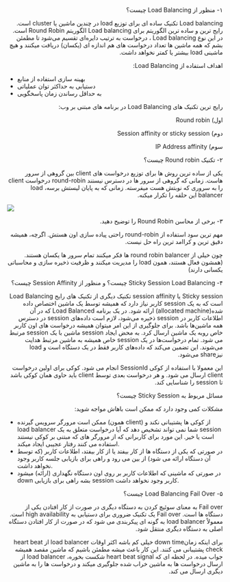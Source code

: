 <!-- Output copied to clipboard! -->

<!-----

Yay, no errors, warnings, or alerts!

Conversion time: 0.316 seconds.


Using this Markdown file:

1. Paste this output into your source file.
2. See the notes and action items below regarding this conversion run.
3. Check the rendered output (headings, lists, code blocks, tables) for proper
   formatting and use a linkchecker before you publish this page.

Conversion notes:

* Docs to Markdown version 1.0β33
* Thu Feb 03 2022 00:28:08 GMT-0800 (PST)
* Source doc: Load Balancing
----->


<p dir="rtl">
۱- منظور از Load Balancing چیست؟ </p>


<p dir="rtl">
Load balancing  تکنیک ساده ای برای توزیع load  در چندین ماشین یا cluster است. رایج ترین و ساده ترین الگوریتم برای Load balancing الگوریتم  Round Robin  است.  در این نوع Load balancing ، درخواست به ترتیب دایره‌ای تقسیم می‌شود تا مطمئن بشم که همه ماشین ها تعداد درخواست های هم اندازه ای (یکسان) دریافت میکنند و هیچ ماشینی load بیشتر یا کمتر نخواهد داشت. </p>


<p dir="rtl">
اهداف استفاده از Load Balancing:</p>




* بهینه سازی استفاده از منابع
* دستیابی به حداکثر توان عملیاتی
* به حداقل رساندن زمان پاسخگویی

<p dir="rtl">
رایج ترین تکنیک های Load Balancing در برنامه های مبتنی بر وب:</p>


<p dir="rtl">
اول) Round robin</p>


<p dir="rtl">
دوم) Session affinity or sticky session</p>


<p dir="rtl">
سوم) IP Address affinity</p>


<p dir="rtl">
۲- تکنیک Round robin چیست؟ </p>


<p dir="rtl">
یکی از ساده ترین روش ها برای توزیع درخواست های client بین گروهی از سرور هاست. زمانی که گروهی از سرور ها در دسترس نیستند round-robin درخواست client را به  سروری که نوبتش هست میفرسته. زمانی که به پایان لیستش برسه، load balancer این حلقه را تکرار میکنه. </p>


![](https://raw.githubusercontent.com/behroozmirzaie7/design-and-architecture/feature/add_load_balancing/Load%20Balancing/round-robin.png)

<p dir="rtl">
۳- برخی از محاسن Round Robin را توضیح دهید. </p>


<p dir="rtl">
مهم ترین سود استفاده از round-robin راحتی پیاده سازی اون هستش. اگرچه، همیشه دقیق ترین و کراامد ترین راه حل نیست. </p>


<p dir="rtl">
چون خیلی از round robin balancer ها فکر میکنند تمام سرور ها یکسان هستند.(همشون فعال هستند، همون load را مدیریت میکنند و ظرفیت ذخیره سازی و محاسباتی یکسانی دارند) </p>


<p dir="rtl">
۴- Sticky Session Load Balancing چیست؟ و  منظور از Session Affinity چیست؟</p>


<p dir="rtl">
Sticky session یا session affinity تکنیک دیگری از تکنیک های رایج Load Balancing است که به یک session کاربر نیاز دارد که همیشه توسط یک ماشین اختصاص داده شده(allocated machine)  ارائه شود. در یک برنامه Load Balanced  که در آن اطلاعات کاربر در session  ذخیره می‌شود، لازم است داده‌های session در دسترس همه ماشین‌ها باشد. برای جلوگیری از این امر میتوان همیشه درخواست های اون کاربر خاص روبه یک ماشین ارسال کرد. به محض ایجاد session  ماشین با یک session مرتبط می شود. تمام درخواست‌ها در یک session  خاص همیشه به ماشین مرتبط هدایت می‌شوند. این تضمین می‌کند که داده‌های کاربر فقط در یک دستگاه است و load  نیزshare می‌شود.</p>


<p dir="rtl">
این معمولا با استفاده از کوکی SessionId انجام می شود. کوکی برای اولین درخواست client ارسال می شود. و هر درخواست بعدی توسط client باید حاوی همان کوکی باشد تا session را شناسایی کند.</p>


<p dir="rtl">
مسائل مربوط به Sticky Session چیست؟</p>


<p dir="rtl">
مشکلات کمی وجود دارد که ممکن است باهاش مواجه شوید:</p>




* ممکن است مرورگر سرویس گیرنده (همون client) از کوکی ها پشتیبانی نکند و load balancer  شما نمی تواند تشخیص دهد که آیا درخواست متعلق به یک session است یا خیر. این مورد برای کاربرانی که از مرورگر های که مبتنی بر کوکی نیستند استفاده می کنند رفتار عجیبی ایجاد میکند.
* در صورتی که یکی از دستگاه ها از کار بیفتد یا از کار بیفتد، اطلاعات کاربر (که توسط آن دستگاه ارائه می شود) از بین می رود و راهی برای بازیابی جلسه کاربر وجود نخواهد داشت.
* در صورتی که ماشینی که اطلاعات کاربر بر روی اون دستگاه نگهداری (ارائه) میشود down بشه راهی برای بازیابی session کاربر وجود نخواهد داشت.

<p dir="rtl">
۵- Load Balancing Fail Over چیست؟</p>


<p dir="rtl">
Fail over به معنای سوئیچ کردن به دستگاه دیگری در صورت از کار افتادن یکی از دستگاه ها است. Fail over یک تکنیک ضروری برای دستیابی به high availability است. معمولاً load balancer  به گونه ای پیکربندی می شود که در صورت از کار افتادن دستگاه اصلی به دستگاه دیگری منتقل شود.</p>


<p dir="rtl">
برای اینکه زمانdown time خیلی کم باشه اکثر اوقات load balancer از heart beat check پشتیبانی می کنند. این کار باعث میشه مطمئن باشیم که ماشین مقصد همیشه جواب میده. در لحظه ای که heart beat signal شکست بخوره، load balancer از ارسال درخواست ها به ماشین خراب شده جلوگیری میکند و درخواست ها را به ماشین دیگری ارسال می کند. </p>

